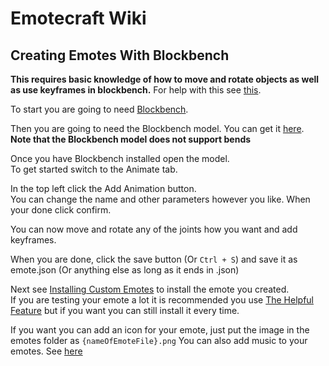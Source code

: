 # Emotecraft Wiki

## Creating Emotes With Blockbench

**This requires basic knowledge of how to move and rotate objects as well as use keyframes in blockbench.** For help with this see [this](https://www.youtube.com/playlist?list=PLjl_U0ndTXFc--5aIGQhcKQd8pOa99iK-).

To start you are going to need [Blockbench](https://www.blockbench.net/downloads).

Then you are going to need the Blockbench model. You can get it [here](./downloads#tool-downloads).
**Note that the Blockbench model does not support bends**

Once you have Blockbench installed open the model.\
To get started switch to the Animate tab.

In the top left click the Add Animation button.\
You can change the name and other parameters however you like. When your done click confirm.

You can now move and rotate any of the joints how you want and add keyframes.

When you are done, click the save button (Or `Ctrl + S`) and save it as emote.json (Or anything else as long as it ends in .json)

Next see [Installing Custom Emotes](./install-emotes) to install the emote you created.\
If you are testing your emote a lot it is recommended you use [The Helpful Feature](./a-helpful-feature) but if you want you can still install it every time.

If you want you can add an icon for your emote, just put the image in the emotes folder as `{nameOfEmoteFile}.png`
You can also add music to your emotes. See [here](./creating-music)
